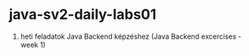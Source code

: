 # java-sv2-daily-labs01
1. heti feladatok Java Backend képzéshez (Java Backend excercises - week 1)

